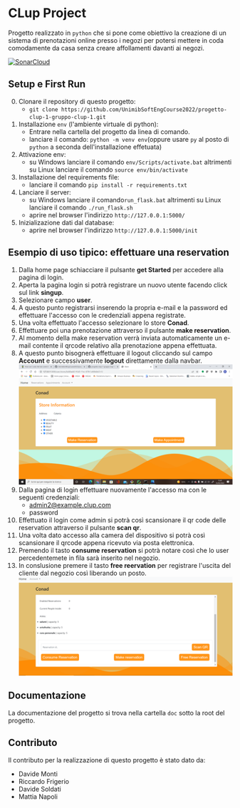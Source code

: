 # CLup Project

Progetto realizzato in `python` che si pone come obiettivo la creazione di un sistema di prenotazioni online presso i negozi per potersi mettere in coda comodamente da casa senza creare affollamenti davanti ai negozi.  

[![SonarCloud](https://sonarcloud.io/images/project_badges/sonarcloud-white.svg)](https://sonarcloud.io/summary/new_code?id=UnimibSoftEngCourse2022_progetto-clup-1-gruppo-clup-1)

## Setup e First Run 

0. Clonare il repository di questo progetto: 
    - `git clone https://github.com/UnimibSoftEngCourse2022/progetto-clup-1-gruppo-clup-1.git`
1. Installazione `env` (l'ambiente virtuale di python): 
    - Entrare nella cartella del progetto da linea di comando.
    - lanciare il comando: `python -m venv env`(oppure usare `py` al posto di `python` a seconda dell'installazione effetuata)
2. Attivazione env: 
    - su Windows lanciare il comando `env/Scripts/activate.bat` altrimenti su Linux lanciare il comando `source env/bin/activate`
3. Installazione del requirements file:
    - lanciare il comando `pip install -r requirements.txt`
4. Lanciare il server:
    - su Windows lanciare il comando`run_flask.bat` altrimenti su Linux lanciare il comando `./run_flask.sh`
    - aprire nel browser l'indirizzo `http://127.0.0.1:5000/`
5. Inizializazione dati dal database:
    - aprire nel browser l'indirizzo `http://127.0.0.1:5000/init`
     
## Esempio di uso tipico: effettuare una reservation

1. Dalla home page schiacciare il pulsante **get Started** per accedere alla pagina di login.  
2. Aperta la pagina login si potrà registrare un nuovo utente facendo click sul link **singup**.  
3. Selezionare campo **user**.  
4. A questo punto registrarsi inserendo la propria e-mail e la password ed effettuare l'accesso con le credenziali
appena registrate.  
5. Una volta effettuato l'accesso selezionare lo store **Conad**.   
6. Effettuare poi una prenotazione attraverso il pulsante **make reservation**.  
7. Al momento della make reservation verrà inviata automaticamente un e-mail contente il qrcode relativo alla prenotazione appena effettuata.  
8. A questo punto bisognerà effettuare il logout cliccando sul campo **Account** e successivamente **logout** direttamente dalla navbar.  
![](doc/images/screen_user.png)  
9. Dalla pagina di login effettuare  nuovamente l'accesso ma con le seguenti credenziali:  
   - admin2@example.clup.com  
   - password  
10. Effettuato il login come admin si potrà così scansionare il qr code delle reservation attraverso il pulsante **scan qr**.  
11. Una volta dato accesso alla camera del dispositivo si potrà così scansionare il qrcode appena ricevuto via posta elettronica.  
12. Premendo il tasto **consume reservation** si potrà notare così che lo user percedentemete in fila sarà inserito nel negozio.  
13. In conslusione premere il tasto **free reervation** per registrare l'uscita del cliente dal negozio così liberando un posto.  
![](doc/images/screen_admin.png)  

## Documentazione

La documentazione del progetto si trova nella cartella `doc` sotto la root del progetto.  

## Contributo
Il contributo per la realizzazione di questo progetto è stato dato da:  
- Davide Monti  
- Riccardo Frigerio  
- Davide  Soldati  
- Mattia Napoli  












